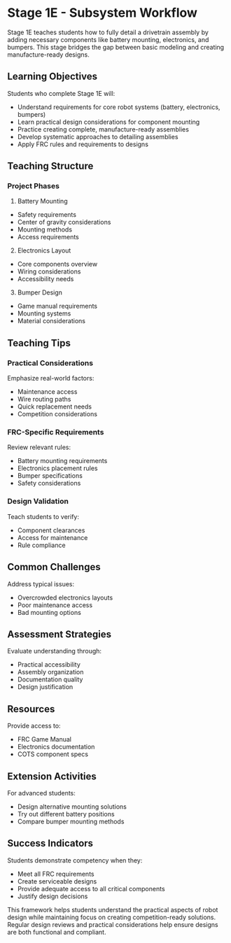 # Stage 1E - Subsystem Workflow

Stage 1E teaches students how to fully detail a drivetrain assembly by adding necessary components like battery mounting, electronics, and bumpers. This stage bridges the gap between basic modeling and creating manufacture-ready designs.

## Learning Objectives

Students who complete Stage 1E will:
- Understand requirements for core robot systems (battery, electronics, bumpers)
- Learn practical design considerations for component mounting
- Practice creating complete, manufacture-ready assemblies
- Develop systematic approaches to detailing assemblies
- Apply FRC rules and requirements to designs

## Teaching Structure

### Project Phases

1. Battery Mounting
- Safety requirements
- Center of gravity considerations
- Mounting methods
- Access requirements

2. Electronics Layout
- Core components overview
- Wiring considerations
- Accessibility needs

3. Bumper Design
- Game manual requirements
- Mounting systems
- Material considerations

## Teaching Tips

### Practical Considerations

Emphasize real-world factors:
- Maintenance access
- Wire routing paths
- Quick replacement needs
- Competition considerations

### FRC-Specific Requirements

Review relevant rules:
- Battery mounting requirements
- Electronics placement rules
- Bumper specifications
- Safety considerations

### Design Validation

Teach students to verify:
- Component clearances
- Access for maintenance
- Rule compliance

## Common Challenges

Address typical issues:
- Overcrowded electronics layouts
- Poor maintenance access
- Bad mounting options

## Assessment Strategies

Evaluate understanding through:
- Practical accessibility
- Assembly organization
- Documentation quality
- Design justification

## Resources

Provide access to:
- FRC Game Manual
- Electronics documentation
- COTS component specs

## Extension Activities

For advanced students:
- Design alternative mounting solutions
- Try out different battery positions
- Compare bumper mounting methods

## Success Indicators

Students demonstrate competency when they:
- Meet all FRC requirements
- Create serviceable designs
- Provide adequate access to all critical components
- Justify design decisions

This framework helps students understand the practical aspects of robot design while maintaining focus on creating competition-ready solutions. Regular design reviews and practical considerations help ensure designs are both functional and compliant.

<br>